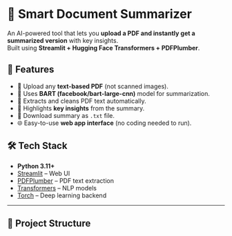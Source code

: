 # 📄 Smart Document Summarizer

An AI-powered tool that lets you **upload a PDF and instantly get a summarized version** with key insights.  
Built using **Streamlit + Hugging Face Transformers + PDFPlumber**.


## 🚀 Features
- 📂 Upload any **text-based PDF** (not scanned images).
- 🤖 Uses **BART (facebook/bart-large-cnn)** model for summarization.
- 📝 Extracts and cleans PDF text automatically.
- 🔑 Highlights **key insights** from the summary.
- 💾 Download summary as `.txt` file.
- 🌐 Easy-to-use **web app interface** (no coding needed to run).


## 🛠️ Tech Stack
- **Python 3.11+**
- [Streamlit](https://streamlit.io/) – Web UI
- [PDFPlumber](https://github.com/jsvine/pdfplumber) – PDF text extraction
- [Transformers](https://huggingface.co/transformers/) – NLP models
- [Torch](https://pytorch.org/) – Deep learning backend

---

## 📂 Project Structure
